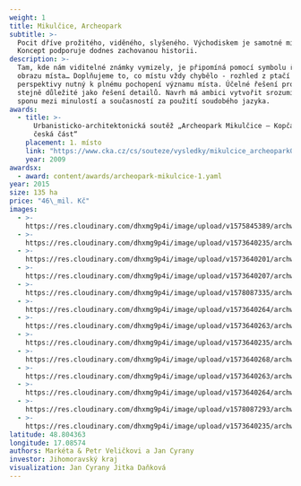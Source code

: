 ```yaml
---
weight: 1
title: Mikulčice, Archeopark
subtitle: >-
  Pocit dříve prožitého, viděného, slyšeného. Východiskem je samotné místo.
  Koncept podporuje dodnes zachovanou historii.
description: >-
  Tam, kde nám viditelné známky vymizely, je připomíná pomocí symbolu řeky, bývalého opevnění, skic zaniklého
  obrazu místa… Doplňujeme to, co místu vždy chybělo - rozhled z ptačí
  perspektivy nutný k plnému pochopení významu místa. Účelné řešení provozu je
  stejně důležité jako řešení detailů. Navrh má ambici vytvořit srozumitelnou
  sponu mezi minulostí a současností za použití soudobého jazyka.
awards:
  - title: >-
      Urbanisticko-architektonická soutěž „Archeopark Mikulčice – Kopčany –
      česká část“
    placement: 1. místo
    link: "https://www.cka.cz/cs/souteze/vysledky/mikulcice_archeopark090807"
    year: 2009
awardsx:
  - award: content/awards/archeopark-mikulcice-1.yaml
year: 2015
size: 135 ha
price: "46\_mil. Kč"
images:
  - >-
    https://res.cloudinary.com/dhxmg9p4i/image/upload/v1575845389/archweb/0004_kopie_rldkll.jpg
  - >-
    https://res.cloudinary.com/dhxmg9p4i/image/upload/v1573640235/archweb/03_VEL_A_MIKULC%CC%8CICE_FOTA_DSC_0328_zcap4v.jpg
  - >-
    https://res.cloudinary.com/dhxmg9p4i/image/upload/v1573640201/archweb/03_VEL_A_MIKULC%CC%8CICE_FOTA_DSC_0450_nep3xw.jpg
  - >-
    https://res.cloudinary.com/dhxmg9p4i/image/upload/v1573640207/archweb/03_VEL_A_MIKULC%CC%8CICE_FOTA_DSC_0392_kajk6m.jpg
  - >-
    https://res.cloudinary.com/dhxmg9p4i/image/upload/v1578087335/archweb/P1380674_uym96u.jpg
  - >-
    https://res.cloudinary.com/dhxmg9p4i/image/upload/v1573640264/archweb/03_VEL_A_MIKULC%CC%8CICE_FOTA_DSC_0362_kf5np0.jpg
  - >-
    https://res.cloudinary.com/dhxmg9p4i/image/upload/v1573640263/archweb/03_VEL_A_MIKULC%CC%8CICE_FOTA_DSC_0307_tnuzz5.jpg
  - >-
    https://res.cloudinary.com/dhxmg9p4i/image/upload/v1573640235/archweb/03_VEL_A_MIKULC%CC%8CICE_FOTA_DSC_0277_cgcfzm.jpg
  - >-
    https://res.cloudinary.com/dhxmg9p4i/image/upload/v1573640268/archweb/03_VEL_A_MIKULC%CC%8CICE_FOTA_DSC_0266_hbwnbg.jpg
  - >-
    https://res.cloudinary.com/dhxmg9p4i/image/upload/v1573640263/archweb/03_VEL_A_MIKULC%CC%8CICE_FOTA_DSC_0232_krlca3.jpg
  - >-
    https://res.cloudinary.com/dhxmg9p4i/image/upload/v1573640264/archweb/03_VEL_A_MIKULC%CC%8CICE_FOTA_DSC_0207_vn8uyx.jpg
  - >-
    https://res.cloudinary.com/dhxmg9p4i/image/upload/v1578087293/archweb/P1380692_zrs5tm.jpg
  - >-
    https://res.cloudinary.com/dhxmg9p4i/image/upload/v1573640235/archweb/03_VEL_A_MIKULC%CC%8CICE_FOTA_DSC_0203_wnjdpy.jpg
latitude: 48.804363
longitude: 17.08574
authors: Markéta & Petr Veličkovi a Jan Cyrany
investor: Jihomoravský kraj
visualization: Jan Cyrany Jitka Daňková
---
```

